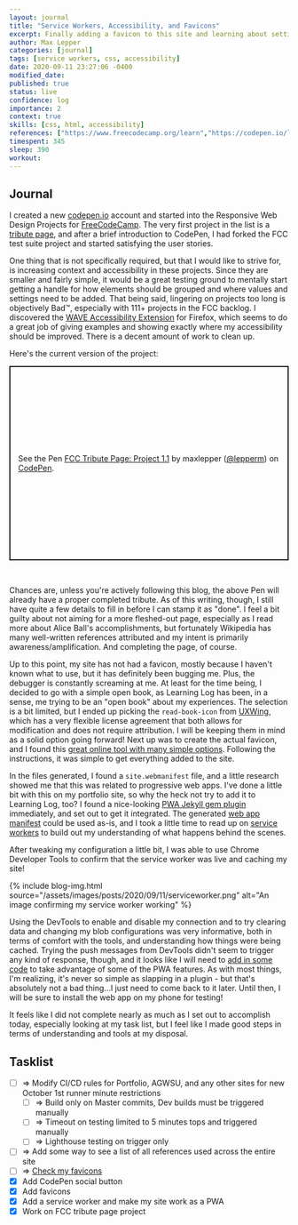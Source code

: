 ```yaml
---
layout: journal
title: "Service Workers, Accessibility, and Favicons"
excerpt: Finally adding a favicon to this site and learning about setting up a service worker to get things working as a progressive web app, plus focusing on accessibility.
author: Max Lepper
categories: [journal]
tags: [service workers, css, accessibility]
date: 2020-09-11 23:27:06 -0400
modified_date:
published: true
status: live
confidence: log
importance: 2
context: true
skills: [css, html, accessibility]
references: ["https://www.freecodecamp.org/learn","https://codepen.io/lepperm","https://codepen.io/lepperm/pen/abNYBJK","https://uxwing.com/","https://realfavicongenerator.net/","https://github.com/lavas-project/jekyll-pwa","https://developer.mozilla.org/en-US/docs/Web/Manifest","https://developers.google.com/web/fundamentals/primers/service-workers","https://medium.com/izettle-engineering/beginners-guide-to-web-push-notifications-using-service-workers-cb3474a17679","https://addons.mozilla.org/en-US/firefox/addon/wave-accessibility-tool/","https://stackoverflow.com/questions/45536537/centering-in-css-grid"]
timespent: 345
sleep: 390
workout:
---
```


## Journal

I created a new [codepen.io]({{page.references[1]}}) account and started into the Responsive Web Design Projects for [FreeCodeCamp]({{page.references[0]}}). The very first project in the list is a [tribute page]({{page.references[2]}}), and after a brief introduction to CodePen, I had forked the FCC test suite project and started satisfying the user stories.

One thing that is not specifically required, but that I would like to strive for, is increasing context and accessibility in these projects. Since they are smaller and fairly simple, it would be a great testing ground to mentally start getting a handle for how elements should be grouped and where values and settings need to be added. That being said, lingering on projects too long is objectively Bad™, especially with 111+ projects in the FCC backlog. I discovered the [WAVE Accessibility Extension]({{page.references[9]}}) for Firefox, which seems to do a great job of giving examples and showing exactly where my accessibility should be improved. There is a decent amount of work to clean up.

Here's the current version of the project:

<p class="codepen" data-height="350" data-theme-id="dark" data-default-tab="js,result" data-user="lepperm" data-slug-hash="abNYBJK" data-preview="true" style="height: 350px; box-sizing: border-box; display: flex; align-items: center; justify-content: center; border: 2px solid; margin: 1em 0; padding: 1em;" data-pen-title="FCC Tribute Page: Project 1.1">
  <span>See the Pen <a href="https://codepen.io/lepperm/pen/abNYBJK">
  FCC Tribute Page: Project 1.1</a> by maxlepper (<a href="https://codepen.io/lepperm">@lepperm</a>)
  on <a href="https://codepen.io">CodePen</a>.</span>
</p>
<script async src="https://static.codepen.io/assets/embed/ei.js"></script>
<br>

Chances are, unless you're actively following this blog, the above Pen will already have a proper completed tribute. As of this writing, though, I still have quite a few details to fill in before I can stamp it as "done". I feel a bit guilty about not aiming for a more fleshed-out page, especially as I read more about Alice Ball's accomplishments, but fortunately Wikipedia has many well-written references attributed and my intent is primarily awareness/amplification. And completing the page, of course.

Up to this point, my site has not had a favicon, mostly because I haven't known what to use, but it has definitely been bugging me. Plus, the debugger is constantly screaming at me. At least for the time being, I decided to go with a simple open book, as Learning Log has been, in a sense, me trying to be an "open book" about my experiences. The selection is a bit limited, but I ended up picking the `read-book-icon` from [UXWing]({{page.references[3]}}), which has a very flexible license agreement that both allows for modification and does not require attribution. I will be keeping them in mind as a solid option going forward! Next up was to create the actual favicon, and I found this [great online tool with many simple options]({{page.references[4]}}). Following the instructions, it was simple to get everything added to the site.

In the files generated, I found a `site.webmanifest` file, and a little research showed me that this was related to progressive web apps. I've done a little bit with this on my portfolio site, so why the heck not try to add it to Learning Log, too? I found a nice-looking [PWA Jekyll gem plugin]({{page.references[5]}}) immediately, and set out to get it integrated. The generated [web app manifest]({{page.references[6]}}) could be used as-is, and I took a little time to read up on [service workers]({{page.references[7]}}) to build out my understanding of what happens behind the scenes.

After tweaking my configuration a little bit, I was able to use Chrome Developer Tools to confirm that the service worker was live and caching my site!

{% include blog-img.html source="/assets/images/posts/2020/09/11/serviceworker.png" alt="An image confirming my service worker working" %}

Using the DevTools to enable and disable my connection and to try clearing data and changing my blob configurations was very informative, both in terms of comfort with the tools, and understanding how things were being cached. Trying the push messages from DevTools didn't seem to trigger any kind of response, though, and it looks like I will need to [add in some code]({{page.references[8]}}) to take advantage of some of the PWA features. As with most things, I'm realizing, it's never so simple as slapping in a plugin - but that's absolutely not a bad thing...I just need to come back to it later. Until then, I will be sure to install the web app on my phone for testing!

It feels like I did not complete nearly as much as I set out to accomplish today, especially looking at my task list, but I feel like I made good steps in terms of understanding and tools at my disposal.

## Tasklist

- [ ] <span title="Task to be added to next entry">=></span> Modify CI/CD rules for Portfolio, AGWSU, and any other sites for new October 1st runner minute restrictions
  - [ ] <span title="Task to be added to next entry">=></span> Build only on Master commits, Dev builds must be triggered manually
  - [ ] <span title="Task to be added to next entry">=></span> Timeout on testing limited to 5 minutes tops and triggered manually
  - [ ] <span title="Task to be added to next entry">=></span> Lighthouse testing on trigger only
- [ ] <span title="Task to be added to next entry">=></span> Add some way to see a list of all references used across the entire site
- [ ] <span title="Task to be added to next entry">=></span> [Check my favicons](https://realfavicongenerator.net/favicon_checker?protocol=https&site=maxlepper.gitlab.io%2Flearning-log%2F)
- [x] Add CodePen social button
- [x] Add favicons
- [x] Add a service worker and make my site work as a PWA
- [x] Work on FCC tribute page project